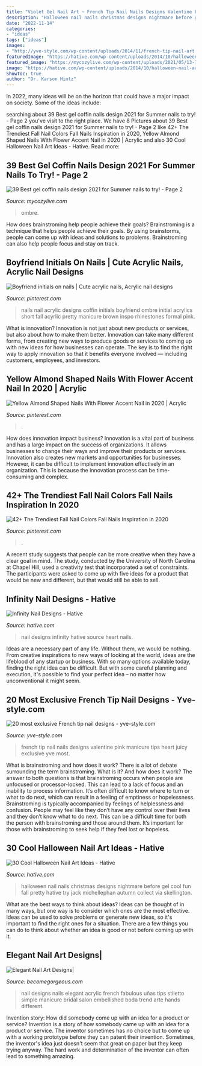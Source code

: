```yaml
---
title: "Violet Gel Nail Art ~ French Tip Nail Nails Designs Valentine Pink Manicure Tips Heart Juicy Exclusive Yve Most"
description: "Halloween nail nails christmas designs nightmare before gel cool fun fall pretty hative try jack michellephan autumn collect via skellington"
date: "2022-11-14"
categories:
- "ideas"
tags: ["ideas"]
images:
- "http://yve-style.com/wp-content/uploads/2014/11/french-tip-nail-art.jpg"
featuredImage: "https://hative.com/wp-content/uploads/2014/10/halloween-nail-art-ideas/26-halloween-nail-art.jpg"
featured_image: "https://mycozylive.com/wp-content/uploads/2021/05/13-768x1152.jpg"
image: "https://hative.com/wp-content/uploads/2014/10/halloween-nail-art-ideas/26-halloween-nail-art.jpg"
ShowToc: true
author: "Dr. Karson Hintz"
---
```



In 2022, many ideas will be on the horizon that could have a major impact on society. Some of the ideas include: 

	

		
searching about 39 Best gel coffin nails design 2021 for Summer nails to try! - Page 2 you've visit to the right place. We have 8 Pictures about 39 Best gel coffin nails design 2021 for Summer nails to try! - Page 2 like 42+ The Trendiest Fall Nail Colors Fall Nails Inspiration in 2020, Yellow Almond Shaped Nails With Flower Accent Nail in 2020 | Acrylic and also 30 Cool Halloween Nail Art Ideas - Hative. Read more:
		
    
## 39 Best Gel Coffin Nails Design 2021 For Summer Nails To Try! - Page 2

<img loading=lazy src="https://mycozylive.com/wp-content/uploads/2021/05/13-768x1152.jpg" onerror="this.onerror=null;this.src='https://tse1.mm.bing.net/th?id=OIP.SXj8TVhj8GTz0ICb7osEDwHaLH&amp;pid=15.1';" alt="39 Best gel coffin nails design 2021 for Summer nails to try! - Page 2">

_Source: mycozylive.com_

>ombre. 

	

How does brainstroming help people achieve their goals?
Brainstroming is a technique that helps people achieve their goals. By using brainstorms, people can come up with ideas and solutions to problems. Brainstroming can also help people focus and stay on track.

    
## Boyfriend Initials On Nails | Cute Acrylic Nails, Acrylic Nail Designs

<img loading=lazy src="https://i.pinimg.com/736x/b2/13/58/b21358f5cfbb6447424235a768671d0d.jpg" onerror="this.onerror=null;this.src='https://tse1.mm.bing.net/th?id=OIP.7eLdrFzkAuVjBjJDXngjxAHaJ3&amp;pid=15.1';" alt="Boyfriend initials on nails | Cute acrylic nails, Acrylic nail designs">

_Source: pinterest.com_

>nails nail acrylic designs coffin initials boyfriend ombre initial acrylics short fall acyrlic pretty manicure brown inspo rhinestones formal pink. 

	

What is innovation?
Innovation is not just about new products or services, but also about how to make them better. Innovation can take many different forms, from creating new ways to produce goods or services to coming up with new ideas for how businesses can operate. The key is to find the right way to apply innovation so that it benefits everyone involved ― including customers, employees, and investors.

    
## Yellow Almond Shaped Nails With Flower Accent Nail In 2020 | Acrylic

<img loading=lazy src="https://i.pinimg.com/736x/f1/bf/36/f1bf36a9c64bc12ee2b0ee8fb2257e22.jpg" onerror="this.onerror=null;this.src='https://tse1.mm.bing.net/th?id=OIP.gjS4j1eD3xVdOEYy9XBM_AHaJ3&amp;pid=15.1';" alt="Yellow Almond Shaped Nails With Flower Accent Nail in 2020 | Acrylic">

_Source: pinterest.com_

>. 

	

How does innovation impact business?
Innovation is a vital part of business and has a large impact on the success of organizations. It allows businesses to change their ways and improve their products or services. Innovation also creates new markets and opportunities for businesses. However, it can be difficult to implement innovation effectively in an organization. This is because the innovation process can be time-consuming and complex.

    
## 42+ The Trendiest Fall Nail Colors Fall Nails Inspiration In 2020

<img loading=lazy src="https://i.pinimg.com/736x/ad/9d/8f/ad9d8f3c792917be6a47019cabd67fd8.jpg" onerror="this.onerror=null;this.src='https://tse1.mm.bing.net/th?id=OIP.g_44OZMeO1COBTH1SaeDwAHaNL&amp;pid=15.1';" alt="42+ The Trendiest Fall Nail Colors Fall Nails Inspiration in 2020">

_Source: pinterest.com_

>. 

	

A recent study suggests that people can be more creative when they have a clear goal in mind. The study, conducted by the University of North Carolina at Chapel Hill, used a creativity test that incorporated a set of constraints. The participants were asked to come up with five ideas for a product that would be new and different, but that would still be able to sell.

    
## Infinity Nail Designs - Hative

<img loading=lazy src="https://hative.com/wp-content/uploads/2015/02/infinity-nails/3-infinity-nail-art-designs.jpg" onerror="this.onerror=null;this.src='https://tse2.mm.bing.net/th?id=OIP.t2afYk5khR7R0NxIy1VhVgHaMH&amp;pid=15.1';" alt="Infinity Nail Designs - Hative">

_Source: hative.com_

>nail designs infinity hative source heart nails. 

	

Ideas are a necessary part of any life. Without them, we would be nothing. From creative inspirations to new ways of looking at the world, ideas are the lifeblood of any startup or business. With so many options available today, finding the right idea can be difficult. But with some careful planning and execution, it's possible to find your perfect idea – no matter how unconventional it might seem.

    
## 20 Most Exclusive French Tip Nail Designs - Yve-style.com

<img loading=lazy src="http://yve-style.com/wp-content/uploads/2014/11/french-tip-nail-art.jpg" onerror="this.onerror=null;this.src='https://tse3.mm.bing.net/th?id=OIP.r6NbnKo34CejhB8uwA6CRgHaJ3&amp;pid=15.1';" alt="20 most exclusive French tip nail designs - yve-style.com">

_Source: yve-style.com_

>french tip nail nails designs valentine pink manicure tips heart juicy exclusive yve most. 

	

What is brainstroming and how does it work?
There is a lot of debate surrounding the term brainstroming. What is it? And how does it work? The answer to both questions is that brainstroming occurs when people are unfocused or processor-locked. This can lead to a lack of focus and an inability to process information. It’s often difficult to know where to turn or what to do next, which can result in a feeling of emptiness or hopelessness.
Brainstroming is typically accompanied by feelings of helplessness and confusion. People may feel like they don’t have any control over their lives and they don’t know what to do next. This can be a difficult time for both the person with brainstroming and those around them. It’s important for those with brainstroming to seek help if they feel lost or hopeless.

    
## 30 Cool Halloween Nail Art Ideas - Hative

<img loading=lazy src="https://hative.com/wp-content/uploads/2014/10/halloween-nail-art-ideas/26-halloween-nail-art.jpg" onerror="this.onerror=null;this.src='https://tse4.mm.bing.net/th?id=OIP.2EapRS18s7e7ay7yV8i9CgHaJo&amp;pid=15.1';" alt="30 Cool Halloween Nail Art Ideas - Hative">

_Source: hative.com_

>halloween nail nails christmas designs nightmare before gel cool fun fall pretty hative try jack michellephan autumn collect via skellington. 

	

What are the best ways to think about ideas?
Ideas can be thought of in many ways, but one way is to consider which ones are the most effective. Ideas can be used to solve problems or generate new ideas, so it's important to find the right ones for a situation. There are a few things you can do to think about whether an idea is good or not before coming up with it.

    
## Elegant Nail Art Designs|

<img loading=lazy src="http://static.becomegorgeous.com/img/arts/2011/Mar/03/3955/fabulous_french_twist_nails.jpg" onerror="this.onerror=null;this.src='https://tse3.mm.bing.net/th?id=OIP.tdFvcDOvUVWQhp_ma2fhIAHaJ4&amp;pid=15.1';" alt="Elegant Nail Art Designs|">

_Source: becomegorgeous.com_

>nail designs nails elegant acrylic french fabulous uñas tips stiletto simple manicure bridal salon embellished boda trend arte hands different. 

	

Invention story: How did somebody come up with an idea for a product or service?
Invention is a story of how somebody came up with an idea for a product or service. The inventor sometimes has no choice but to come up with a working prototype before they can patent their invention. Sometimes, the inventor's idea just doesn't seem that great on paper but they keep trying anyway. The hard work and determination of the inventor can often lead to something amazing.

